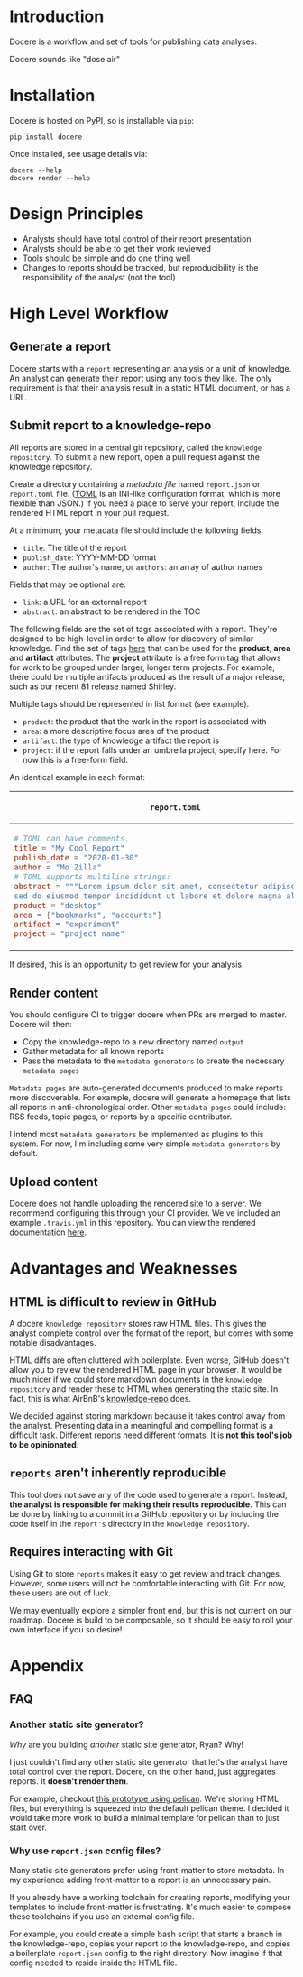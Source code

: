 # Introduction

Docere is a workflow and set of tools for publishing data analyses.

Docere sounds like "dose air"

# Installation

Docere is hosted on PyPI, so is installable via `pip`:

    pip install docere

Once installed, see usage details via:

    docere --help
    docere render --help

# Design Principles

* Analysts should have total control of their report presentation
* Analysts should be able to get their work reviewed
* Tools should be simple and do one thing well
* Changes to reports should be tracked,
  but reproducibility is the responsibility of the analyst (not the tool)

# High Level Workflow

## Generate a report

Docere starts with a `report` representing an analysis or a unit of knowledge.
An analyst can generate their report using any tools they like.
The only requirement is that their analysis result in a static HTML document,
or has a URL.

## Submit report to a knowledge-repo

All reports are stored in a central git repository, called the `knowledge repository`.
To submit a new report,
open a pull request against the knowledge repository.

Create a directory containing a *metadata file* named `report.json` or `report.toml` file.
([TOML] is an INI-like configuration format, which is more flexible than JSON.)
If you need a place to serve your report, include the rendered HTML report in your pull request.

At a minimum, your metadata file should include the following fields:

* `title`: The title of the report
* `publish_date`: YYYY-MM-DD format
* `author`: The author's name, or `authors`: an array of author names

Fields that may be optional are:

* `link`: a URL for an external report
* `abstract`: an abstract to be rendered in the TOC


The following fields are the set of tags associated with a report. They're designed to be high-level in order to allow for discovery of similar knowledge. Find the set of tags [here](https://docs.google.com/spreadsheets/d/1RAz-0zyVSC-gM8nbxVfdCs0x8Bpz5ydWIR3ZZ6MAr9M/edit?usp=sharing) that can be used for the __product__, __area__ and __artifact__ attributes. The __project__ attribute is a free form tag that allows for work to be grouped under larger, longer term projects. For example, there could be multiple artifacts produced as the result of a major release, such as our recent 81 release named Shirley.

Multiple tags should be represented in list format (see example).

* `product`: the product that the work in the report is associated with
* `area`: a more descriptive focus area of the product
* `artifact`: the type of knowledge artifact the report is
* `project`: if the report falls under an umbrella project, specify here. For now this is a free-form field.

An identical example in each format:

<table>
<thead><tr><th>

`report.toml`

</th><th>

`report.json`

</th></tr></thead>
<tbody><tr>
<td>

```toml
# TOML can have comments.
title = "My Cool Report"
publish_date = "2020-01-30"
author = "Mo Zilla"
# TOML supports multiline strings:
abstract = """Lorem ipsum dolor sit amet, consectetur adipiscing elit,
sed do eiusmod tempor incididunt ut labore et dolore magna aliqua."""
product = "desktop"
area = ["bookmarks", "accounts"]
artifact = "experiment"
project = "project name"
```

</td>
<td>

```json
{
  "title": "My Cool Report",
  "publish_date": "2020-01-30",
  "author": "Mo Zilla",
  "abstract": "Lorem ipsum dolor sit amet, consectetur adipiscing elit, sed do eiusmod tempor incididunt ut labore et dolore magna aliqua."
  "product": "desktop",
  "area": ["bookmarks", "accounts"],
  "artifact": "experiment",
  "project": "project name"
}
```

</td>
</tr></tbody></table>

If desired, this is an opportunity to get review for your analysis.

[TOML]: https://toml.io/en/

## Render content

You should configure CI to trigger docere when PRs are merged to master.
Docere will then:

* Copy the knowledge-repo to a new directory named `output`
* Gather metadata for all known reports
* Pass the metadata to the `metadata generators` to create the necessary `metadata pages`

`Metadata pages` are auto-generated documents produced to make reports more discoverable.
For example, docere will generate a homepage that lists all reports in anti-chronological order.
Other `metadata pages` could include: RSS feeds, topic pages, or reports by a specific contributor.

I intend most `metadata generators` be implemented as plugins to this system.
For now, I'm including some very simple `metadata generators` by default.

## Upload content

Docere does not handle uploading the rendered site to a server.
We recommend configuring this through your CI provider.
We've included an example `.travis.yml` in this repository.
You can view the rendered documentation
[here](http://docere-test.s3-website-us-east-1.amazonaws.com/).

# Advantages and Weaknesses

## HTML is difficult to review in GitHub

A docere `knowledge repository` stores raw HTML files.
This gives the analyst complete control over the format of the report,
but comes with some notable disadvantages.

HTML diffs are often cluttered with boilerplate.
Even worse, GitHub doesn't allow you to review the rendered HTML page in your browser.
It would be much nicer if we could store markdown documents in the `knowledge repository`
and render these to HTML when generating the static site.
In fact, this is what AirBnB's [knowledge-repo] does.

We decided against storing markdown because it takes control away from the analyst.
Presenting data in a meaningful and compelling format is a difficult task.
Different reports need different formats.
It is **not this tool's job to be opinionated**.

## `reports` aren't inherently reproducible

This tool does not save any of the code used to generate a report.
Instead, **the analyst is responsible for making their results reproducible**.
This can be done by linking to a commit in a GitHub repository
or by including the code itself in the `report's` directory in the `knowledge repository`.

## Requires interacting with Git

Using Git to store `reports` makes it easy to get review and track changes.
However, some users will not be comfortable interacting with Git.
For now, these users are out of luck.

We may eventually explore a simpler front end,
but this is not current on our roadmap.
Docere is build to be composable,
so it should be easy to roll your own interface if you so desire!


# Appendix

## FAQ

### Another static site generator?

_Why_ are you building _another_ static site generator, Ryan?
Why!

I just couldn't find any other static site generator
that let's the analyst have total control over the report.
Docere, on the other hand, just aggregates reports.
It **doesn't render them**.

For example, checkout
[this prototype using pelican](https://github.com/harterrt/dpel).
We're storing HTML files,
but everything is squeezed into the default pelican theme.
I decided it would take more work to build a minimal template for pelican
than to just start over.

### Why use `report.json` config files?

Many static site generators prefer using front-matter to store metadata.
In my experience adding front-matter to a report is an unnecessary pain.

If you already have a working toolchain for creating reports,
modifying your templates to include front-matter is frustrating.
It's much easier to compose these toolchains if you use an external config file.

For example, you could create a simple bash script that
starts a branch in the knowledge-repo,
copies your report to the knowledge-repo,
and copies a boilerplate `report.json` config to the right directory.
Now imagine if that config needed to reside inside the HTML file.


[knowledge-repo]: https://github.com/airbnb/knowledge-repo
